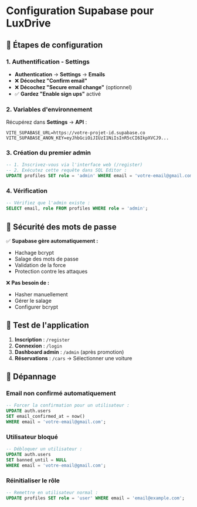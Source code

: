 # Configuration Supabase pour LuxDrive

## 🚀 Étapes de configuration

### 1. Authentification - Settings
- **Authentication** → **Settings** → **Emails**
- ❌ **Décochez "Confirm email"**
- ❌ **Décochez "Secure email change"** (optionnel)
- ✅ **Gardez "Enable sign ups"** activé

### 2. Variables d'environnement
Récupérez dans **Settings** → **API** :
```env
VITE_SUPABASE_URL=https://votre-projet-id.supabase.co
VITE_SUPABASE_ANON_KEY=eyJhbGciOiJIUzI1NiIsInR5cCI6IkpXVCJ9...
```

### 3. Création du premier admin
```sql
-- 1. Inscrivez-vous via l'interface web (/register)
-- 2. Exécutez cette requête dans SQL Editor :
UPDATE profiles SET role = 'admin' WHERE email = 'votre-email@gmail.com';
```

### 4. Vérification
```sql
-- Vérifiez que l'admin existe :
SELECT email, role FROM profiles WHERE role = 'admin';
```

## 🔐 Sécurité des mots de passe

✅ **Supabase gère automatiquement :**
- Hachage bcrypt
- Salage des mots de passe
- Validation de la force
- Protection contre les attaques

❌ **Pas besoin de :**
- Hasher manuellement
- Gérer le salage
- Configurer bcrypt

## 📱 Test de l'application

1. **Inscription** : `/register`
2. **Connexion** : `/login`
3. **Dashboard admin** : `/admin` (après promotion)
4. **Réservations** : `/cars` → Sélectionner une voiture

## 🐛 Dépannage

### Email non confirmé automatiquement
```sql
-- Forcer la confirmation pour un utilisateur :
UPDATE auth.users 
SET email_confirmed_at = now() 
WHERE email = 'votre-email@gmail.com';
```

### Utilisateur bloqué
```sql
-- Débloquer un utilisateur :
UPDATE auth.users 
SET banned_until = NULL 
WHERE email = 'votre-email@gmail.com';
```

### Réinitialiser le rôle
```sql
-- Remettre en utilisateur normal :
UPDATE profiles SET role = 'user' WHERE email = 'email@example.com';
```